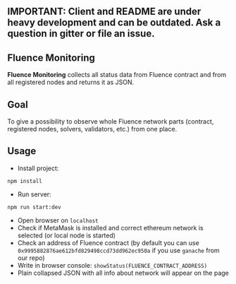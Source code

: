 ## IMPORTANT: Client and README are under heavy development and can be outdated. Ask a question in gitter or file an issue.

## Fluence Monitoring

**Fluence Monitoring** collects all status data from Fluence contract and from all registered nodes and returns it as JSON.

## Goal

To give a possibility to observe whole Fluence network parts (contract, registered nodes, solvers, validators, etc.) from one place.

## Usage

- Install project:

`npm install`

- Run server:

`npm run start:dev`

- Open browser on `localhost`
- Check if MetaMask is installed and correct ethereum network is selected (or local node is started)
- Check an address of Fluence contract (by default you can use `0x9995882876ae612bfd829498ccd73dd962ec950a` if you use `ganache` from our repo)
- Write in browser console: `showStatus(FLUENCE_CONTRACT_ADDRESS)`
- Plain collapsed JSON with all info about network will appear on the page
